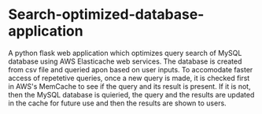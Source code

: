 # Search-optimized-database-application
A python flask web application which optimizes query search of MySQL database using AWS Elasticache web services. The database is created from csv file and queried apon based on user inputs.
To accomodate faster access of repetetive queries, once a new query is made, it is checked first in AWS's MemCache to see if the query and its result is present. 
If it is not, then the MySQL database is quieried, the query and the results are updated in the cache for future use and then the results are shown to users.

